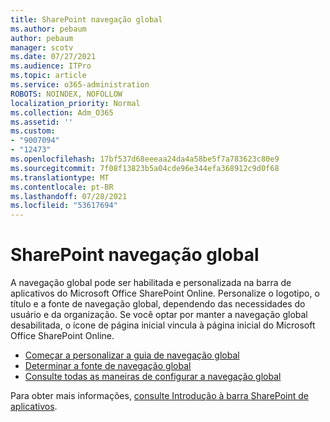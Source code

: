 ```yaml
---
title: SharePoint navegação global
ms.author: pebaum
author: pebaum
manager: scotv
ms.date: 07/27/2021
ms.audience: ITPro
ms.topic: article
ms.service: o365-administration
ROBOTS: NOINDEX, NOFOLLOW
localization_priority: Normal
ms.collection: Adm_O365
ms.assetid: ''
ms.custom:
- "9007094"
- "12473"
ms.openlocfilehash: 17bf537d68eeeaa24da4a58be5f7a783623c80e9
ms.sourcegitcommit: 7f08f13823b5a04cde96e344efa368912c9d0f68
ms.translationtype: MT
ms.contentlocale: pt-BR
ms.lasthandoff: 07/28/2021
ms.locfileid: "53617694"
---
```

# <a name="sharepoint-global-navigation"></a>SharePoint navegação global

A navegação global pode ser habilitada e personalizada na barra de aplicativos do Microsoft Office SharePoint Online. Personalize o logotipo, o título e a fonte de navegação global, dependendo das necessidades do usuário e da organização. Se você optar por manter a navegação global desabilitada, o ícone de página inicial vincula à página inicial do Microsoft Office SharePoint Online.

- [Começar a personalizar a guia de navegação global](/SharePoint/sharepoint-app-bar?WT.mc_id=365AdminCSH_SupportCentral#get-started-customizing-the-global-navigation-tab)
- [Determinar a fonte de navegação global](/SharePoint/sharepoint-app-bar?WT.mc_id=365AdminCSH_SupportCentral#determine-the-global-navigation-source-depending-on-your-home-sites-configuration)
- [Consulte todas as maneiras de configurar a navegação global](/SharePoint/sharepoint-app-bar?WT.mc_id=365AdminCSH_SupportCentral#see-all-the-different-ways-you-can-set-up-global-navigation)

Para obter mais informações, [consulte Introdução à barra SharePoint de aplicativos](/sharepoint/sharepoint-app-bar). 

